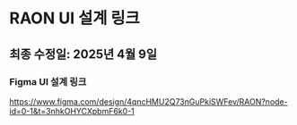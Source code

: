 # RAON UI 설계 링크

**최종 수정일:** 2025년 4월 9일  
---
### Figma UI 설계 링크
https://www.figma.com/design/4qncHMU2Q73nGuPkiSWFev/RAON?node-id=0-1&t=3nhkOHYCXpbmF6k0-1
